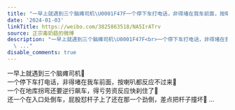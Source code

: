 ```yaml
---
title: "一早上就遇到三个脑瘫司机\U0001F47F一个停下车打电话，非得堵在我车前面，按喇叭都反应不过来\U0001F47F一个在地库拐弯还要逆行飙车，得亏劳资反应快刹住了\U0001F47F还一个在入口..."
date: '2024-01-03'
linkTitle: https://weibo.com/3825863518/NA5IrATrv
source: 正宗毒奶菇的微博
description: "一早上就遇到三个脑瘫司机\U0001F47F<br>一个停下车打电话，非得堵在我车前面，按喇叭都反应不过来\U0001F47F<br>一个在地库拐弯还要逆行飙车，得亏劳资反应快刹住了\U0001F47F<br>还一个在入口处倒车，屁股怼杆子上了还在那一个劲倒，差点把杆子撞坏\U0001F47F
  \ ..."
disable_comments: true
---
```

一早上就遇到三个脑瘫司机👿<br>一个停下车打电话，非得堵在我车前面，按喇叭都反应不过来👿<br>一个在地库拐弯还要逆行飙车，得亏劳资反应快刹住了👿<br>还一个在入口处倒车，屁股怼杆子上了还在那一个劲倒，差点把杆子撞坏👿  ...